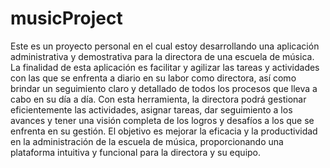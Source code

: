 # musicProject
Este es un proyecto personal en el cual estoy desarrollando una aplicación administrativa y demostrativa
para la directora de una escuela de música. La finalidad de esta aplicación es facilitar y agilizar las 
tareas y actividades con las que se enfrenta a diario en su labor como directora, así como brindar un 
seguimiento claro y detallado de todos los procesos que lleva a cabo en su día a día. 
Con esta herramienta, la directora podrá gestionar eficientemente las actividades, asignar tareas, dar seguimiento
a los avances y tener una visión completa de los logros y desafíos a los que se enfrenta en su gestión. El objetivo
es mejorar la eficacia y la productividad en la administración de la escuela de música, proporcionando una plataforma
intuitiva y funcional para la directora y su equipo.
